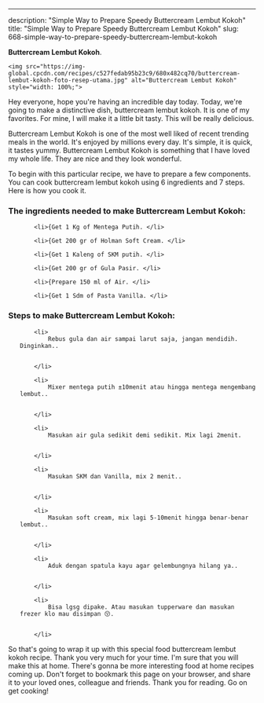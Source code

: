 ---
description: "Simple Way to Prepare Speedy Buttercream Lembut Kokoh"
title: "Simple Way to Prepare Speedy Buttercream Lembut Kokoh"
slug: 668-simple-way-to-prepare-speedy-buttercream-lembut-kokoh

<p>
	<strong>Buttercream Lembut Kokoh</strong>. 
	
</p>
<p>
	
	<img src="https://img-global.cpcdn.com/recipes/c527fedab95b23c9/680x482cq70/buttercream-lembut-kokoh-foto-resep-utama.jpg" alt="Buttercream Lembut Kokoh" style="width: 100%;">
	
	
</p>
<p>
	Hey everyone, hope you're having an incredible day today. Today, we're going to make a distinctive dish, buttercream lembut kokoh. It is one of my favorites. For mine, I will make it a little bit tasty. This will be really delicious.
</p>
	
<p>
	Buttercream Lembut Kokoh is one of the most well liked of recent trending meals in the world. It's enjoyed by millions every day. It's simple, it is quick, it tastes yummy. Buttercream Lembut Kokoh is something that I have loved my whole life. They are nice and they look wonderful.
</p>
<p>
	
</p>

<p>
To begin with this particular recipe, we have to prepare a few components. You can cook buttercream lembut kokoh using 6 ingredients and 7 steps. Here is how you cook it.
</p>

<h3>The ingredients needed to make Buttercream Lembut Kokoh:</h3>

<ol>
	
		<li>{Get 1 Kg of Mentega Putih. </li>
	
		<li>{Get 200 gr of Holman Soft Cream. </li>
	
		<li>{Get 1 Kaleng of SKM putih. </li>
	
		<li>{Get 200 gr of Gula Pasir. </li>
	
		<li>{Prepare 150 ml of Air. </li>
	
		<li>{Get 1 Sdm of Pasta Vanilla. </li>
	
</ol>
<p>
	
</p>

<h3>Steps to make Buttercream Lembut Kokoh:</h3>

<ol>
	
		<li>
			Rebus gula dan air sampai larut saja, jangan mendidih. Dinginkan..
			
			
		</li>
	
		<li>
			Mixer mentega putih ±10menit atau hingga mentega mengembang lembut..
			
			
		</li>
	
		<li>
			Masukan air gula sedikit demi sedikit. Mix lagi 2menit.
			
			
		</li>
	
		<li>
			Masukan SKM dan Vanilla, mix 2 menit..
			
			
		</li>
	
		<li>
			Masukan soft cream, mix lagi 5-10menit hingga benar-benar lembut..
			
			
		</li>
	
		<li>
			Aduk dengan spatula kayu agar gelembungnya hilang ya..
			
			
		</li>
	
		<li>
			Bisa lgsg dipake. Atau masukan tupperware dan masukan frezer klo mau disimpan 😚.
			
			
		</li>
	
</ol>

<p>
	
</p>

<p>
	So that's going to wrap it up with this special food buttercream lembut kokoh recipe. Thank you very much for your time. I'm sure that you will make this at home. There's gonna be more interesting food at home recipes coming up. Don't forget to bookmark this page on your browser, and share it to your loved ones, colleague and friends. Thank you for reading. Go on get cooking!
</p>
